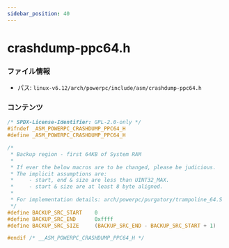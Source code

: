 ```yaml
---
sidebar_position: 40
---
```

# crashdump-ppc64.h

### ファイル情報

- パス: `linux-v6.12/arch/powerpc/include/asm/crashdump-ppc64.h`

### コンテンツ

```h
/* SPDX-License-Identifier: GPL-2.0-only */
#ifndef _ASM_POWERPC_CRASHDUMP_PPC64_H
#define _ASM_POWERPC_CRASHDUMP_PPC64_H

/*
 * Backup region - first 64KB of System RAM
 *
 * If ever the below macros are to be changed, please be judicious.
 * The implicit assumptions are:
 *     - start, end & size are less than UINT32_MAX.
 *     - start & size are at least 8 byte aligned.
 *
 * For implementation details: arch/powerpc/purgatory/trampoline_64.S
 */
#define BACKUP_SRC_START	0
#define BACKUP_SRC_END		0xffff
#define BACKUP_SRC_SIZE		(BACKUP_SRC_END - BACKUP_SRC_START + 1)

#endif /* __ASM_POWERPC_CRASHDUMP_PPC64_H */

```
